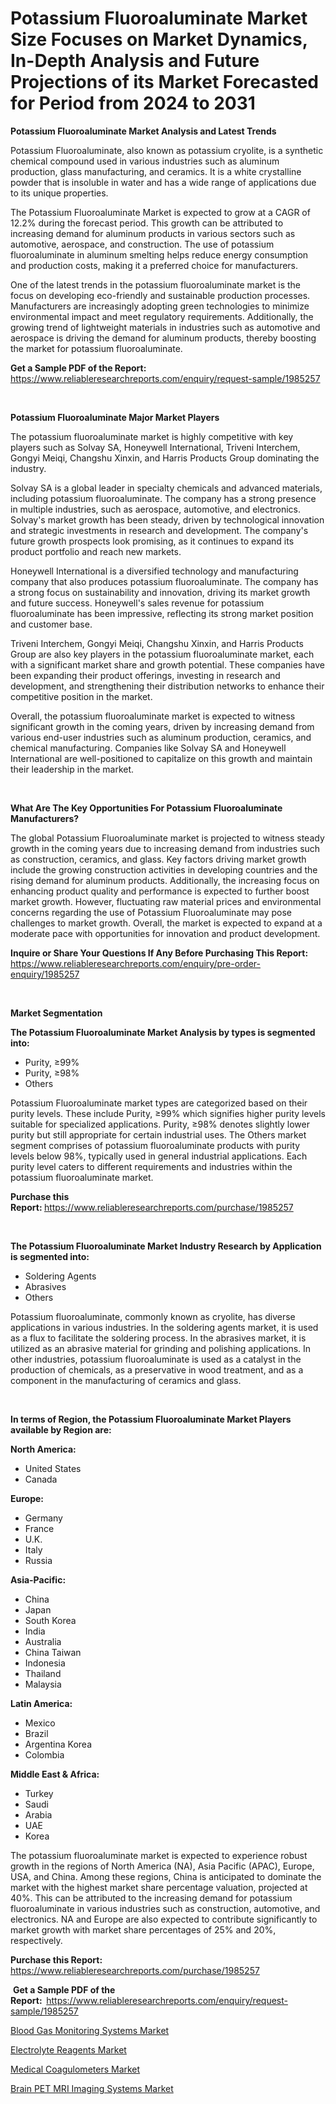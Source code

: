 <p><h1>Potassium Fluoroaluminate Market Size Focuses on Market Dynamics, In-Depth Analysis and Future Projections of its Market Forecasted for Period from 2024 to 2031</h1></p><p><strong>Potassium Fluoroaluminate Market Analysis and Latest Trends</strong></p>
<p><p>Potassium Fluoroaluminate, also known as potassium cryolite, is a synthetic chemical compound used in various industries such as aluminum production, glass manufacturing, and ceramics. It is a white crystalline powder that is insoluble in water and has a wide range of applications due to its unique properties.</p><p>The Potassium Fluoroaluminate Market is expected to grow at a CAGR of 12.2% during the forecast period. This growth can be attributed to increasing demand for aluminum products in various sectors such as automotive, aerospace, and construction. The use of potassium fluoroaluminate in aluminum smelting helps reduce energy consumption and production costs, making it a preferred choice for manufacturers.</p><p>One of the latest trends in the potassium fluoroaluminate market is the focus on developing eco-friendly and sustainable production processes. Manufacturers are increasingly adopting green technologies to minimize environmental impact and meet regulatory requirements. Additionally, the growing trend of lightweight materials in industries such as automotive and aerospace is driving the demand for aluminum products, thereby boosting the market for potassium fluoroaluminate.</p></p>
<p><strong>Get a Sample PDF of the Report:&nbsp;</strong> <a href="https://www.reliableresearchreports.com/enquiry/request-sample/1985257">https://www.reliableresearchreports.com/enquiry/request-sample/1985257</a></p>
<p>&nbsp;</p>
<p><strong>Potassium Fluoroaluminate Major Market Players</strong></p>
<p><p>The potassium fluoroaluminate market is highly competitive with key players such as Solvay SA, Honeywell International, Triveni Interchem, Gongyi Meiqi, Changshu Xinxin, and Harris Products Group dominating the industry. </p><p>Solvay SA is a global leader in specialty chemicals and advanced materials, including potassium fluoroaluminate. The company has a strong presence in multiple industries, such as aerospace, automotive, and electronics. Solvay's market growth has been steady, driven by technological innovation and strategic investments in research and development. The company's future growth prospects look promising, as it continues to expand its product portfolio and reach new markets.</p><p>Honeywell International is a diversified technology and manufacturing company that also produces potassium fluoroaluminate. The company has a strong focus on sustainability and innovation, driving its market growth and future success. Honeywell's sales revenue for potassium fluoroaluminate has been impressive, reflecting its strong market position and customer base.</p><p>Triveni Interchem, Gongyi Meiqi, Changshu Xinxin, and Harris Products Group are also key players in the potassium fluoroaluminate market, each with a significant market share and growth potential. These companies have been expanding their product offerings, investing in research and development, and strengthening their distribution networks to enhance their competitive position in the market.</p><p>Overall, the potassium fluoroaluminate market is expected to witness significant growth in the coming years, driven by increasing demand from various end-user industries such as aluminum production, ceramics, and chemical manufacturing. Companies like Solvay SA and Honeywell International are well-positioned to capitalize on this growth and maintain their leadership in the market.</p></p>
<p>&nbsp;</p>
<p><strong>What Are The Key Opportunities For Potassium Fluoroaluminate Manufacturers?</strong></p>
<p><p>The global Potassium Fluoroaluminate market is projected to witness steady growth in the coming years due to increasing demand from industries such as construction, ceramics, and glass. Key factors driving market growth include the growing construction activities in developing countries and the rising demand for aluminum products. Additionally, the increasing focus on enhancing product quality and performance is expected to further boost market growth. However, fluctuating raw material prices and environmental concerns regarding the use of Potassium Fluoroaluminate may pose challenges to market growth. Overall, the market is expected to expand at a moderate pace with opportunities for innovation and product development.</p></p>
<p><strong>Inquire or Share Your Questions If Any Before Purchasing This Report:</strong> <a href="https://www.reliableresearchreports.com/enquiry/pre-order-enquiry/1985257">https://www.reliableresearchreports.com/enquiry/pre-order-enquiry/1985257</a></p>
<p>&nbsp;</p>
<p><strong>Market Segmentation</strong></p>
<p><strong>The Potassium Fluoroaluminate Market Analysis by types is segmented into:</strong></p>
<p><ul><li>Purity, ≥99%</li><li>Purity, ≥98%</li><li>Others</li></ul></p>
<p><p>Potassium Fluoroaluminate market types are categorized based on their purity levels. These include Purity, ≥99% which signifies higher purity levels suitable for specialized applications. Purity, ≥98% denotes slightly lower purity but still appropriate for certain industrial uses. The Others market segment comprises of potassium fluoroaluminate products with purity levels below 98%, typically used in general industrial applications. Each purity level caters to different requirements and industries within the potassium fluoroaluminate market.</p></p>
<p><strong>Purchase this Report:&nbsp;</strong><a href="https://www.reliableresearchreports.com/purchase/1985257">https://www.reliableresearchreports.com/purchase/1985257</a></p>
<p>&nbsp;</p>
<p><strong>The Potassium Fluoroaluminate Market Industry Research by Application is segmented into:</strong></p>
<p><ul><li>Soldering Agents</li><li>Abrasives</li><li>Others</li></ul></p>
<p><p>Potassium fluoroaluminate, commonly known as cryolite, has diverse applications in various industries. In the soldering agents market, it is used as a flux to facilitate the soldering process. In the abrasives market, it is utilized as an abrasive material for grinding and polishing applications. In other industries, potassium fluoroaluminate is used as a catalyst in the production of chemicals, as a preservative in wood treatment, and as a component in the manufacturing of ceramics and glass.</p></p>
<p>&nbsp;</p>
<p><strong>In terms of Region, the Potassium Fluoroaluminate Market Players available by Region are:</strong></p>
<p>
    <p> <strong> North America: </strong>
        <ul>
            <li>United States</li>
            <li>Canada</li>
        </ul>
        </p> 
    <p> <strong> Europe: </strong>
        <ul>
            <li>Germany</li>
            <li>France</li>
            <li>U.K.</li>
            <li>Italy</li>
            <li>Russia</li>
        </ul>
        </p> 
    <p> <strong> Asia-Pacific: </strong>
        <ul>
            <li>China</li>
            <li>Japan</li>
            <li>South Korea</li>
            <li>India</li>
            <li>Australia</li>
            <li>China Taiwan</li>
            <li>Indonesia</li>
            <li>Thailand</li>
            <li>Malaysia</li>
        </ul>
        </p> 
    <p> <strong> Latin America: </strong>
        <ul>
            <li>Mexico</li>
            <li>Brazil</li>
            <li>Argentina Korea</li>
            <li>Colombia</li>
        </ul>
        </p> 
    <p> <strong> Middle East & Africa: </strong>
        <ul>
            <li>Turkey</li>
            <li>Saudi</li>
            <li>Arabia</li>
            <li>UAE</li>
            <li>Korea</li>
        </ul>
    </p>
    </p>
<p><p>The potassium fluoroaluminate market is expected to experience robust growth in the regions of North America (NA), Asia Pacific (APAC), Europe, USA, and China. Among these regions, China is anticipated to dominate the market with the highest market share percentage valuation, projected at 40%. This can be attributed to the increasing demand for potassium fluoroaluminate in various industries such as construction, automotive, and electronics. NA and Europe are also expected to contribute significantly to market growth with market share percentages of 25% and 20%, respectively.</p></p>
<p><strong>Purchase this Report: </strong><a href="https://www.reliableresearchreports.com/purchase/1985257">https://www.reliableresearchreports.com/purchase/1985257</a></p>
<p>&nbsp;<strong>Get a Sample PDF of the Report:&nbsp;&nbsp;</strong><a href="https://www.reliableresearchreports.com/enquiry/request-sample/1985257">https://www.reliableresearchreports.com/enquiry/request-sample/1985257</a></p>
<p><strong></strong></p>
<p><p><a href="https://gentle-editor-9db.notion.site/Blood-Gas-Monitoring-Systems-Market-Research-Report-Forecasted-for-Period-from-2024-2031-by-Marke-103d23c9b06c419b9c33a835dd13486d">Blood Gas Monitoring Systems Market</a></p><p><a href="https://view.publitas.com/reportprime-1/electrolyte-reagents-market-analysis-examines-its-scope-on-growth-opportunities-and-forecasted-trends-spanning-from-2023-to-2030/">Electrolyte Reagents Market</a></p><p><a href="https://view.publitas.com/reportprime-1/medical-coagulometers-market-size-share-trends-analysis-report-by-material-by-type-by-end-user-by-region-and-segment-forecasts-2023-2030/">Medical Coagulometers Market</a></p><p><a href="https://view.publitas.com/reportprime-1/brain-pet-mri-imaging-systems-market-size-market-share-and-global-market-analysis-report-2023-2030/">Brain PET MRI Imaging Systems Market</a></p></p>